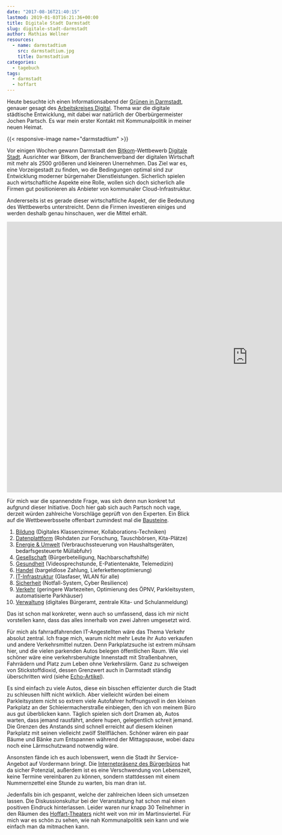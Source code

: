 ```yaml
---
date: "2017-08-16T21:40:15"
lastmod: 2019-01-03T16:21:36+00:00
title: Digitale Stadt Darmstadt
slug: digitale-stadt-darmstadt
author: Mathias Wellner
resources:
  - name: darmstadtium
    src: darmstadtium.jpg
    title: Darmstadtium
categories:
  - tagebuch
tags:
  - darmstadt
  - hoffart
---
```

Heute besuchte ich einen Informationsabend der [Grünen in Darmstadt](http://www.gruene-darmstadt.de/kreisverband/), genauer gesagt des [Arbeitskreises Digital](http://www.gruene-darmstadt.de/kreisverband/showcontent.asp?ThemaID=462). Thema war die digitale städtische Entwicklung, mit dabei war natürlich der Oberbürgermeister Jochen Partsch. Es war mein erster Kontakt mit Kommunalpolitik in meiner neuen Heimat. 

<!--more-->

{{< responsive-image name="darmstadtium" >}}

Vor einigen Wochen gewann Darmstadt den [Bitkom](https://www.bitkom.org)-Wettbewerb [Digitale Stadt](http://www.digitalestadt.org). Ausrichter war Bitkom, der Branchenverband der digitalen Wirtschaft mit mehr als 2500 größeren und kleineren Unernehmen. Das Ziel war es, eine Vorzeigestadt zu finden, wo die Bedingungen optimal sind zur Entwicklung moderner bürgernaher Dienstleistungen. Sicherlich spielen auch wirtschaftliche Aspekte eine Rolle, wollen sich doch sicherlich alle Firmen gut positionieren als Anbieter von kommunaler Cloud-Infrastruktur. 

Andererseits ist es gerade dieser wirtschaftliche Aspekt, der die Bedeutung des Wettbewerbs unterstreicht. Denn die Firmen investieren einiges und werden deshalb genau hinschauen, wer die Mittel erhält. 

<iframe width="1280" height="720" src="https://www.youtube-nocookie.com/embed/Wkd64FdHMk4?rel=0" frameborder="0" allowfullscreen></iframe>

Für mich war die spannendste Frage, was sich denn nun konkret tut aufgrund dieser Initiative. Doch hier gab sich auch Partsch noch vage, derzeit würden zahlreiche Vorschläge geprüft von den Experten. Ein Blick auf die Wettbewerbsseite offenbart zumindest mal die [Bausteine](http://www.digitalestadt.org/bitkom/org/Digitale-Stadt/Digitale-Stadt/index-2.html). 

1. [Bildung](http://www.digitalestadt.org/bitkom/org/Digitale-Stadt/Digitale-Stadt/Bildung/index-2.html) (Digitales Klassenzimmer, Kollaborations-Techniken)
2. [Datenplattform](http://www.digitalestadt.org/bitkom/org/Digitale-Stadt/Digitale-Stadt/Staedtische-Datenplattform/index-2.html) (Rohdaten zur Forschung, Tauschbörsen, Kita-Plätze)
3. [Energie & Umwelt](http://www.digitalestadt.org/bitkom/org/Digitale-Stadt/Digitale-Stadt/Energie-Umwelt/index-2.html) (Verbrauchssteuerung von Haushaltsgeräten, bedarfsgesteuerte Müllabfuhr)
4. [Gesellschaft](http://www.digitalestadt.org/bitkom/org/Digitale-Stadt/Digitale-Stadt/Gesellschaft/index-2.html) (Bürgerbeteiligung, Nachbarschaftshilfe)
5. [Gesundheit](http://www.digitalestadt.org/bitkom/org/Digitale-Stadt/Digitale-Stadt/Gesundheit/index-2.html) (Videosprechstunde, E-Patientenakte, Telemedizin)
6. [Handel](http://www.digitalestadt.org/bitkom/org/Digitale-Stadt/Digitale-Stadt/Business/index-2.html) (bargeldlose Zahlung, Lieferkettenoptimierung)
7. [IT-Infrastruktur](http://www.digitalestadt.org/bitkom/org/Digitale-Stadt/Digitale-Stadt/Telekommunikation/index-2.html) (Glasfaser, WLAN für alle)
8. [Sicherheit](http://www.digitalestadt.org/bitkom/org/Digitale-Stadt/Digitale-Stadt/Sicherheit/index-2.html) (Notfall-System, Cyber Resilience)
9. [Verkehr](http://www.digitalestadt.org/bitkom/org/Digitale-Stadt/Digitale-Stadt/Verkehr/index-2.html) (geringere Wartezeiten, Optimierung des ÖPNV, Parkleitsystem, automatisierte Parkhäuser)
10. [Verwaltung](http://www.digitalestadt.org/bitkom/org/Digitale-Stadt/Digitale-Stadt/Verwaltung/index-2.html) (digitales Bürgeramt, zentrale Kita- und Schulanmeldung)

Das ist schon mal konkreter, wenn auch so umfassend, dass ich mir nicht vorstellen kann, dass das alles innerhalb von zwei Jahren umgesetzt wird. 

Für mich als fahrradfahrenden IT-Angestellten wäre das Thema Verkehr absolut zentral. Ich frage mich, warum nicht mehr Leute ihr Auto verkaufen und andere Verkehrsmittel nutzen. Denn Parkplatzsuche ist extrem mühsam hier, und die vielen parkenden Autos belegen öffentlichen Raum. Wie viel schöner wäre eine verkehrsberuhigte Innenstadt mit Straßenbahnen, Fahrrädern und Platz zum Leben ohne Verkehrslärm. Ganz zu schweigen von Stickstoffdioxid, dessen Grenzwert auch in Darmstadt ständig überschritten wird (siehe [Echo-Artikel](http://www.echo-online.de/lokales/darmstadt/der-stickstoffdioxid-grenzwert-wird-trotz-verbesserung-weiter-deutlich-ueberschritten_17617194.htm)). 

Es sind einfach zu viele Autos, diese ein bisschen effizienter durch die Stadt zu schleusen hilft nicht wirklich. Aber vielleicht würden bei einem Parkleitsystem nicht so extrem viele Autofahrer hoffnungsvoll in den kleinen Parkplatz an der Schleiermacherstraße einbiegen, den ich von meinem Büro aus gut überblicken kann. Täglich spielen sich dort Dramen ab, Autos warten, dass jemand rausfährt, andere hupen, gelegentlich schreit jemand. Die Grenzen des Anstands sind schnell erreicht auf diesem kleinen Parkplatz mit seinen vielleicht zwölf Stellflächen. Schöner wären ein paar Bäume und Bänke zum Entspannen während der Mittagspause, wobei dazu noch eine Lärmschutzwand notwendig wäre. 

Ansonsten fände ich es auch lobenswert, wenn die Stadt ihr Service-Angebot auf Vordermann bringt. Die [Internetpräsenz des Bürgerbüros](https://www.darmstadt.de/rathaus/buergerservice-rathaus-online/) hat da sicher Potenzial, außerdem ist es eine Verschwendung von Lebenszeit, keine Termine vereinbaren zu können, sondern stattdessen mit einem Nummernzettel eine Stunde zu warten, bis man dran ist. 

Jedenfalls bin ich gespannt, welche der zahlreichen Ideen sich umsetzen lassen. Die Diskussionskultur bei der Veranstaltung hat schon mal einen positiven Eindruck hinterlassen. Leider waren nur knapp 30 Teilnehmer in den Räumen des [Hoffart-Theaters](http://www.hoffart-theater.de/) nicht weit von mir im Martinsviertel. Für mich war es schön zu sehen, wie nah Kommunalpolitik sein kann und wie einfach man da mitmachen kann. 